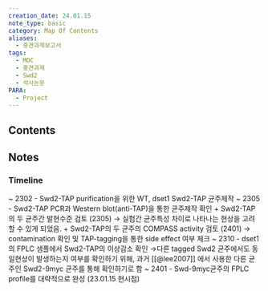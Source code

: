 ```yaml
---
creation_date: 24.01.15
note_type: basic
category: Map Of Contents
aliases:
  - 중견과제보고서
tags:
  - MOC
  - 중견과제
  - Swd2
  - 석사논문
PARA:
  - Project
---
```

## Contents


## Notes

### Timeline
~ 2302 - Swd2-TAP purification을 위한 WT, dset1 Swd2-TAP 균주제작 
~ 2305 - Swd2-TAP PCR과 Western blot(anti-TAP)을 통한 균주제작 확인
	+ Swd2-TAP의 두 균주간 발현수준 검토 (2305)
		→ 실험간 균주특성 차이로 나타나는 현상을 고려 할 수 있게 되었음.
	+ Swd2-TAP의 두 균주의 COMPASS activity 검토 (2401)
		→ contamination 확인 및 TAP-tagging을 통한 side effect 여부 체크
~ 2310 - dset1의 FPLC 샘플에서 Swd2-TAP의 이상감소 확인
	→다른 tagged Swd2 균주에서도 동일현상이 발생하는지 여부를 확인하기 위해, 과거 [[@lee2007]] 에서 사용한 다른 균주인 Swd2-9myc 균주를 통해 확인하기로 함
~ 2401 - Swd-9myc균주의 FPLC profile를 대략적으로 완성 (23.01.15 현시점)